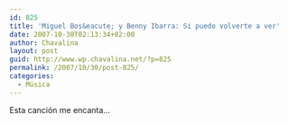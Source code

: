 ```yaml
---
id: 825
title: 'Miguel Bos&eacute; y Benny Ibarra: Si puedo volverte a ver'
date: 2007-10-30T02:13:34+02:00
author: Chavalina
layout: post
guid: http://www.wp.chavalina.net/?p=825
permalink: /2007/10/30/post-825/
categories:
  - Música
---
```

Esta canci&oacute;n me encanta&#8230;

<p class="imgcentro">
</p>